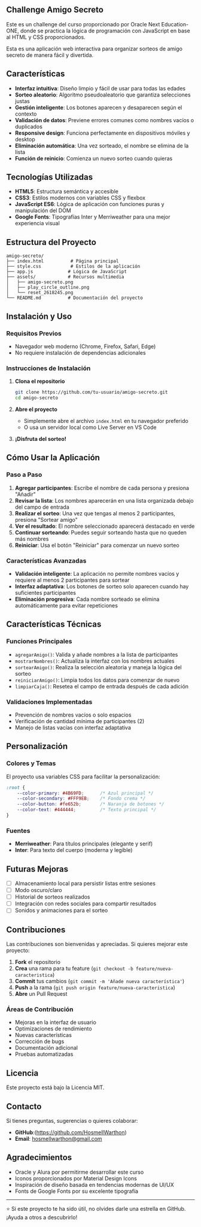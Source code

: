 ## Challenge Amigo Secreto


Este es un challenge del curso proporcionado por Oracle Next Education-ONE, donde se practica la lógica de programación con JavaScript en base al HTML y CSS proporcionados.

Esta es una aplicación web interactiva para organizar sorteos de amigo secreto de manera fácil y divertida. 

## Características

- **Interfaz intuitiva**: Diseño limpio y fácil de usar para todas las edades
- **Sorteo aleatorio**: Algoritmo pseudoaleatorio que garantiza selecciones justas
- **Gestión inteligente**: Los botones aparecen y desaparecen según el contexto
- **Validación de datos**: Previene errores comunes como nombres vacíos o duplicados
- **Responsive design**: Funciona perfectamente en dispositivos móviles y desktop
- **Eliminación automática**: Una vez sorteado, el nombre se elimina de la lista
- **Función de reinicio**: Comienza un nuevo sorteo cuando quieras

## Tecnologías Utilizadas

- **HTML5**: Estructura semántica y accesible
- **CSS3**: Estilos modernos con variables CSS y flexbox
- **JavaScript ES6**: Lógica de aplicación con funciones puras y manipulación del DOM
- **Google Fonts**: Tipografías Inter y Merriweather para una mejor experiencia visual

## Estructura del Proyecto

```
amigo-secreto/
├── index.html          # Página principal
├── style.css           # Estilos de la aplicación
├── app.js             # Lógica de JavaScript
├── assets/            # Recursos multimedia
│   ├── amigo-secreto.png
│   ├── play_circle_outline.png
│   └── reset_2618245.png
└── README.md          # Documentación del proyecto
```

## Instalación y Uso

### Requisitos Previos
- Navegador web moderno (Chrome, Firefox, Safari, Edge)
- No requiere instalación de dependencias adicionales

### Instrucciones de Instalación

1. **Clona el repositorio**
   ```bash
   git clone https://github.com/tu-usuario/amigo-secreto.git
   cd amigo-secreto
   ```

2. **Abre el proyecto**
   - Simplemente abre el archivo `index.html` en tu navegador preferido
   - O usa un servidor local como Live Server en VS Code

3. **¡Disfruta del sorteo!**

## Cómo Usar la Aplicación

### Paso a Paso

1. **Agregar participantes**: Escribe el nombre de cada persona y presiona "Añadir"
2. **Revisar la lista**: Los nombres aparecerán en una lista organizada debajo del campo de entrada
3. **Realizar el sorteo**: Una vez que tengas al menos 2 participantes, presiona "Sortear amigo"
4. **Ver el resultado**: El nombre seleccionado aparecerá destacado en verde
5. **Continuar sorteando**: Puedes seguir sorteando hasta que no queden más nombres
6. **Reiniciar**: Usa el botón "Reiniciar" para comenzar un nuevo sorteo

### Características Avanzadas

- **Validación inteligente**: La aplicación no permite nombres vacíos y requiere al menos 2 participantes para sortear
- **Interfaz adaptativa**: Los botones de sorteo solo aparecen cuando hay suficientes participantes
- **Eliminación progresiva**: Cada nombre sorteado se elimina automáticamente para evitar repeticiones

## Características Técnicas

### Funciones Principales

- `agregarAmigo()`: Valida y añade nombres a la lista de participantes
- `mostrarNombres()`: Actualiza la interfaz con los nombres actuales
- `sortearAmigo()`: Realiza la selección aleatoria y maneja la lógica del sorteo
- `reiniciarAmigo()`: Limpia todos los datos para comenzar de nuevo
- `limpiarCaja()`: Resetea el campo de entrada después de cada adición

### Validaciones Implementadas

- Prevención de nombres vacíos o solo espacios
- Verificación de cantidad mínima de participantes (2)
- Manejo de listas vacías con interfaz adaptativa

## Personalización

### Colores y Temas
El proyecto usa variables CSS para facilitar la personalización:

```css
:root {
    --color-primary: #4B69FD;      /* Azul principal */
    --color-secondary: #FFF9EB;    /* Fondo crema */
    --color-button: #fe652b;       /* Naranja de botones */
    --color-text: #444444;         /* Texto principal */
}
```

### Fuentes
- **Merriweather**: Para títulos principales (elegante y serif)
- **Inter**: Para texto del cuerpo (moderna y legible)

## Futuras Mejoras

- [ ] Almacenamiento local para persistir listas entre sesiones
- [ ] Modo oscuro/claro
- [ ] Historial de sorteos realizados
- [ ] Integración con redes sociales para compartir resultados
- [ ] Sonidos y animaciones para el sorteo

## Contribuciones

Las contribuciones son bienvenidas y apreciadas. Si quieres mejorar este proyecto:

1. **Fork** el repositorio
2. **Crea** una rama para tu feature (`git checkout -b feature/nueva-caracteristica`)
3. **Commit** tus cambios (`git commit -m 'Añade nueva característica'`)
4. **Push** a la rama (`git push origin feature/nueva-caracteristica`)
5. **Abre** un Pull Request

### Áreas de Contribución
- Mejoras en la interfaz de usuario
- Optimizaciones de rendimiento
- Nuevas características
- Corrección de bugs
- Documentación adicional
- Pruebas automatizadas

## Licencia

Este proyecto está bajo la Licencia MIT. 

## Contacto

Si tienes preguntas, sugerencias o quieres colaborar:

- **GitHub**:(https://github.com/HosmellWarthon)
- **Email**: hosmellwarthon@gmail.com

## Agradecimientos

- Oracle y Alura por permitirme desarrollar este curso 
- Iconos proporcionados por Material Design Icons
- Inspiración de diseño basada en tendencias modernas de UI/UX
- Fonts de Google Fonts por su excelente tipografía

---

⭐ Si este proyecto te ha sido útil, no olvides darle una estrella en GitHub. ¡Ayuda a otros a descubrirlo!
